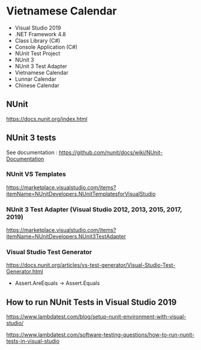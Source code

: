 # Vietnamese Calendar
+ Visual Studio 2019
+ .NET Framework 4.8
+ Class Library (C#)
+ Console Application (C#)
+ NUnit Test Project
+ NUnit 3
+ NUnit 3 Test Adapter
+ Vietnamese Calendar
+ Lunnar Calendar
+ Chinese Calendar

## NUnit

https://docs.nunit.org/index.html

## NUnit 3 tests

See documentation : https://github.com/nunit/docs/wiki/NUnit-Documentation


### NUnit VS Templates

https://marketplace.visualstudio.com/items?itemName=NUnitDevelopers.NUnitTemplatesforVisualStudio

### NUnit 3 Test Adapter (Visual Studio 2012, 2013, 2015, 2017, 2019)

https://marketplace.visualstudio.com/items?itemName=NUnitDevelopers.NUnit3TestAdapter

### Visual Studio Test Generator

https://docs.nunit.org/articles/vs-test-generator/Visual-Studio-Test-Generator.html

+ Assert.AreEquals -> Assert.Equals

## How to run NUnit Tests in Visual Studio 2019

https://www.lambdatest.com/blog/setup-nunit-environment-with-visual-studio/

https://www.lambdatest.com/software-testing-questions/how-to-run-nunit-tests-in-visual-studio

